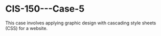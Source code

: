 # CIS-150---Case-5

This case involves applying graphic design with cascading style sheets (CSS) for a website.
